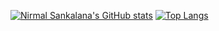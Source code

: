 
[![Nirmal Sankalana's GitHub stats](https://github-readme-stats.vercel.app/api?username=NirmalSankalana)](https://github.com/NirmalSankalana/github-readme-stats)  [![Top Langs](https://github-readme-stats.vercel.app/api/top-langs/?username=NirmalSankalana&layout=compact)](https://github.com/NirmalSankalana/github-readme-stats) 

